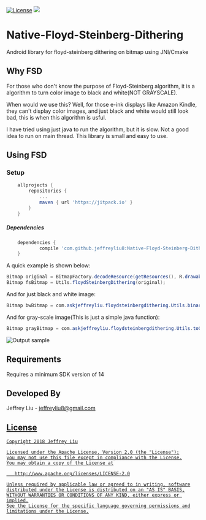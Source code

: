 [![License](https://img.shields.io/badge/license-Apache%202-blue.svg)](https://www.apache.org/licenses/LICENSE-2.0)
[![](https://jitpack.io/v/jeffreyliu8/Native-Floyd-Steinberg-Dithering.svg)](https://jitpack.io/#jeffreyliu8/Native-Floyd-Steinberg-Dithering)

# Native-Floyd-Steinberg-Dithering
Android library for floyd-steinberg dithering on bitmap using JNI/Cmake

Why FSD
----------------
For those who don't know the purpose of Floyd-Steinberg algorithm, it is a algorithm to turn color image to black and white(NOT GRAYSCALE). 

When would we use this? Well, for those e-ink displays like Amazon Kindle, they can't display color images, and just black and white would still look bad, this is when this algorithm is usful.

I have tried using just java to run the algorithm, but it is slow. Not a good idea to run on main thread. 
This library is small and easy to use.

Using FSD
----------------

### Setup
```groovy
	allprojects {
		repositories {
			...
			maven { url 'https://jitpack.io' }
		}
	}
```


##### Dependencies
```groovy
	dependencies {
	        compile 'com.github.jeffreyliu8:Native-Floyd-Steinberg-Dithering:0.0.5'
	}
```

A quick example is shown below:

```java
Bitmap original = BitmapFactory.decodeResource(getResources(), R.drawable.lena);
Bitmap fsBitmap = Utils.floydSteinbergDithering(original);
```

And for just black and white image:
```java
Bitmap bwBitmap = com.askjeffreyliu.floydsteinbergdithering.Utils.binaryBlackAndWhite(original);
```

And for gray-scale image(This is just a simple java function):
```java
Bitmap grayBitmap = com.askjeffreyliu.floydsteinbergdithering.Utils.toGrayscale(original);
```

![Output sample](https://github.com/jeffreyliu8/Native-Floyd-Steinberg-Dithering/blob/master/screenshot.png)

Requirements
--------------
Requires a minimum SDK version of 14

Developed By
-------
Jeffrey Liu - <jeffreyliu8@gmail.com>

<a href="https://www.linkedin.com/in/jeffrey-liu-08a0b936">

License
-------

    Copyright 2018 Jeffrey Liu

    Licensed under the Apache License, Version 2.0 (the "License");
    you may not use this file except in compliance with the License.
    You may obtain a copy of the License at

       http://www.apache.org/licenses/LICENSE-2.0

    Unless required by applicable law or agreed to in writing, software
    distributed under the License is distributed on an "AS IS" BASIS,
    WITHOUT WARRANTIES OR CONDITIONS OF ANY KIND, either express or implied.
    See the License for the specific language governing permissions and
    limitations under the License.
